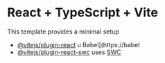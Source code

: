 # React + TypeScript + Vite
This template provides a minimal setup 
- [@vitejs/plugin-react](htps://github.com/vitejs/vite-plugin-rect/blob/main/packages/plugin-react/README.md) u Babel](https://babel
- [@vitejs/plugin-react-swc](https://github.com/vitejs/vite-plugin-react-swc) uses [SWC](https://swc.rs/)

